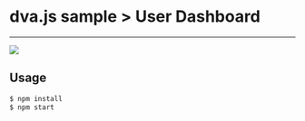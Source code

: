 # dva.js sample > User Dashboard

---

![](https://github.com/visvadw/dvajs-user-dashboard/blob/master/assets/show/dvajs-user-dashboard-demo.gif)

## Usage

```bash
$ npm install
$ npm start
```
